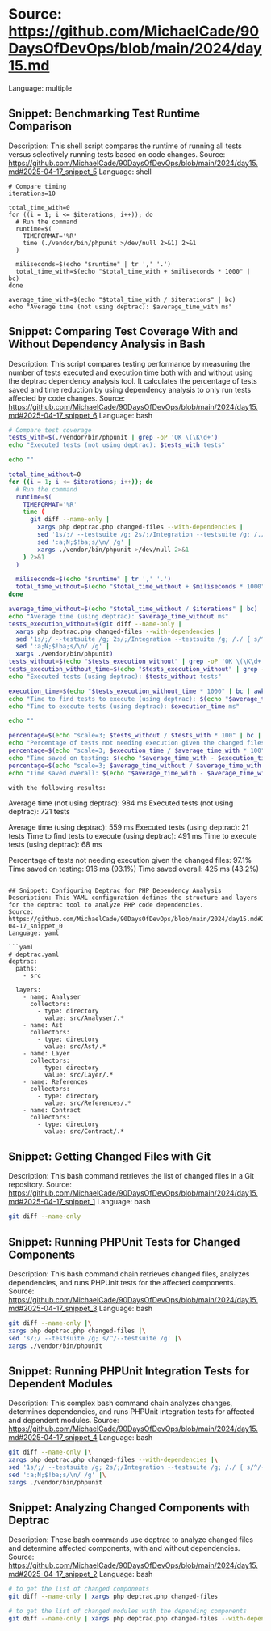# Source: https://github.com/MichaelCade/90DaysOfDevOps/blob/main/2024/day15.md
Language: multiple

## Snippet: Benchmarking Test Runtime Comparison
Description: This shell script compares the runtime of running all tests versus selectively running tests based on code changes.
Source: https://github.com/MichaelCade/90DaysOfDevOps/blob/main/2024/day15.md#2025-04-17_snippet_5
Language: shell

```shell
# Compare timing
iterations=10

total_time_with=0
for ((i = 1; i <= $iterations; i++)); do
  # Run the command
  runtime=$(
    TIMEFORMAT='%R'
    time (./vendor/bin/phpunit >/dev/null 2>&1) 2>&1
  )

  miliseconds=$(echo "$runtime" | tr ',' '.')
  total_time_with=$(echo "$total_time_with + $miliseconds * 1000" | bc)
done

average_time_with=$(echo "$total_time_with / $iterations" | bc)
echo "Average time (not using deptrac): $average_time_with ms"
```

## Snippet: Comparing Test Coverage With and Without Dependency Analysis in Bash
Description: This script compares testing performance by measuring the number of tests executed and execution time both with and without using the deptrac dependency analysis tool. It calculates the percentage of tests saved and time reduction by using dependency analysis to only run tests affected by code changes.
Source: https://github.com/MichaelCade/90DaysOfDevOps/blob/main/2024/day15.md#2025-04-17_snippet_6
Language: bash

```bash
# Compare test coverage
tests_with=$(./vendor/bin/phpunit | grep -oP 'OK \(\K\d+')
echo "Executed tests (not using deptrac): $tests_with tests"

echo ""

total_time_without=0
for ((i = 1; i <= $iterations; i++)); do
  # Run the command
  runtime=$(
    TIMEFORMAT='%R'
    time (
      git diff --name-only |
        xargs php deptrac.php changed-files --with-dependencies |
        sed '1s/;/ --testsuite /g; 2s/;/Integration --testsuite /g; /./ { s/^/--testsuite /; 2s/$/Integration/; }' |
        sed ':a;N;$!ba;s/\n/ /g' |
        xargs ./vendor/bin/phpunit >/dev/null 2>&1
    ) 2>&1
  )

  miliseconds=$(echo "$runtime" | tr ',' '.')
  total_time_without=$(echo "$total_time_without + $miliseconds * 1000" | bc)
done

average_time_without=$(echo "$total_time_without / $iterations" | bc)
echo "Average time (using deptrac): $average_time_without ms"
tests_execution_without=$(git diff --name-only |
  xargs php deptrac.php changed-files --with-dependencies |
  sed '1s/;/ --testsuite /g; 2s/;/Integration --testsuite /g; /./ { s/^/--testsuite /; 2s/$/Integration/; }' |
  sed ':a;N;$!ba;s/\n/ /g' |
  xargs ./vendor/bin/phpunit)
tests_without=$(echo "$tests_execution_without" | grep -oP 'OK \(\K\d+')
tests_execution_without_time=$(echo "$tests_execution_without" | grep -oP 'Time: 00:\K\d+\.\d+')
echo "Executed tests (using deptrac): $tests_without tests"

execution_time=$(echo "$tests_execution_without_time * 1000" | bc | awk '{gsub(/\.?0+$/, ""); print}')
echo "Time to find tests to execute (using deptrac): $(echo "$average_time_without - $tests_execution_without_time * 1000" | bc | awk '{gsub(/\.?0+$/, ""); print}') ms"
echo "Time to execute tests (using deptrac): $execution_time ms"

echo ""

percentage=$(echo "scale=3; $tests_without / $tests_with * 100" | bc | awk '{gsub(/\.?0+$/, ""); print}')
echo "Percentage of tests not needing execution given the changed files: $(echo "100 - $percentage" | bc)%"
percentage=$(echo "scale=3; $execution_time / $average_time_with * 100" | bc | awk '{gsub(/\.?0+$/, ""); print}')
echo "Time saved on testing: $(echo "$average_time_with - $execution_time" | bc) ms ($(echo "100 - $percentage" | bc)%)"
percentage=$(echo "scale=3; $average_time_without / $average_time_with * 100" | bc | awk '{gsub(/\.?0+$/, ""); print}')
echo "Time saved overall: $(echo "$average_time_with - $average_time_without" | bc) ms ($(echo "100 - $percentage" | bc)%)"```

with the following results:

```
Average time (not using deptrac): 984 ms
Executed tests (not using deptrac): 721 tests

Average time (using deptrac): 559 ms
Executed tests (using deptrac): 21 tests
Time to find tests to execute (using deptrac): 491 ms
Time to execute tests (using deptrac): 68 ms

Percentage of tests not needing execution given the changed files: 97.1%
Time saved on testing: 916 ms (93.1%)
Time saved overall: 425 ms (43.2%)
```

## Snippet: Configuring Deptrac for PHP Dependency Analysis
Description: This YAML configuration defines the structure and layers for the deptrac tool to analyze PHP code dependencies.
Source: https://github.com/MichaelCade/90DaysOfDevOps/blob/main/2024/day15.md#2025-04-17_snippet_0
Language: yaml

```yaml
# deptrac.yaml
deptrac:
  paths:
    - src

  layers:
    - name: Analyser
      collectors:
        - type: directory
          value: src/Analyser/.*
    - name: Ast
      collectors:
        - type: directory
          value: src/Ast/.*
    - name: Layer
      collectors:
        - type: directory
          value: src/Layer/.*
    - name: References
      collectors:
        - type: directory
          value: src/References/.*
    - name: Contract
      collectors:
        - type: directory
          value: src/Contract/.*
```

## Snippet: Getting Changed Files with Git
Description: This bash command retrieves the list of changed files in a Git repository.
Source: https://github.com/MichaelCade/90DaysOfDevOps/blob/main/2024/day15.md#2025-04-17_snippet_1
Language: bash

```bash
git diff --name-only
```

## Snippet: Running PHPUnit Tests for Changed Components
Description: This bash command chain retrieves changed files, analyzes dependencies, and runs PHPUnit tests for the affected components.
Source: https://github.com/MichaelCade/90DaysOfDevOps/blob/main/2024/day15.md#2025-04-17_snippet_3
Language: bash

```bash
git diff --name-only |\
xargs php deptrac.php changed-files |\
sed 's/;/ --testsuite /g; s/^/--testsuite /g' |\
xargs ./vendor/bin/phpunit
```

## Snippet: Running PHPUnit Integration Tests for Dependent Modules
Description: This complex bash command chain analyzes changes, determines dependencies, and runs PHPUnit integration tests for affected and dependent modules.
Source: https://github.com/MichaelCade/90DaysOfDevOps/blob/main/2024/day15.md#2025-04-17_snippet_4
Language: bash

```bash
git diff --name-only |\
xargs php deptrac.php changed-files --with-dependencies |\
sed '1s/;/ --testsuite /g; 2s/;/Integration --testsuite /g; /./ { s/^/--testsuite /; 2s/$/Integration/; }' |\
sed ':a;N;$!ba;s/\n/ /g' |\
xargs ./vendor/bin/phpunit
```

## Snippet: Analyzing Changed Components with Deptrac
Description: These bash commands use deptrac to analyze changed files and determine affected components, with and without dependencies.
Source: https://github.com/MichaelCade/90DaysOfDevOps/blob/main/2024/day15.md#2025-04-17_snippet_2
Language: bash

```bash
# to get the list of changed components
git diff --name-only | xargs php deptrac.php changed-files

# to get the list of changed modules with the depending components
git diff --name-only | xargs php deptrac.php changed-files --with-dependencies
```